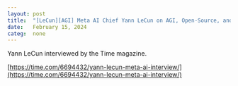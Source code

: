 ```yaml
---
layout: post
title:  "[LeCun][AGI] Meta AI Chief Yann LeCun on AGI, Open-Source, and AI Risk"
date:   February 15, 2024
categ:  none
---
```




Yann LeCun interviewed by the Time magazine. 



[https://time.com/6694432/yann-lecun-meta-ai-interview/](https://time.com/6694432/yann-lecun-meta-ai-interview/)



 

